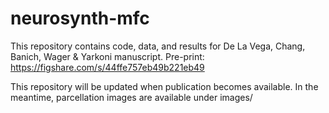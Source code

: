 # neurosynth-mfc
This repository contains code, data, and results for De La Vega, Chang, Banich, Wager & Yarkoni manuscript. 
Pre-print: https://figshare.com/s/44ffe757eb49b221eb49

This repository will be updated when publication becomes available. In the meantime, parcellation images are available under images/
